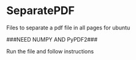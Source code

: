 # SeparatePDF
Files to separate a pdf file in all pages for ubuntu

###NEED NUMPY AND PyPDF2###

Run the file and follow instructions

